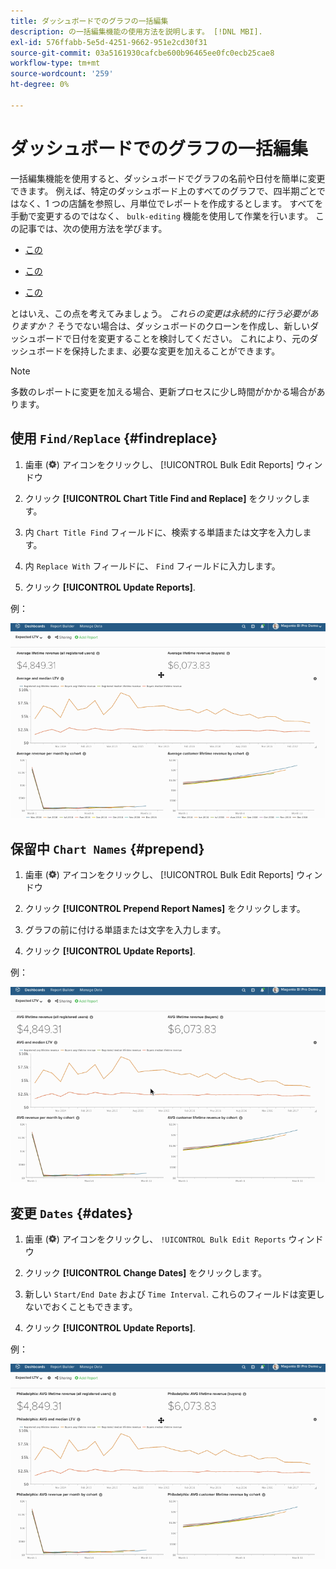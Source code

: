 ```yaml
---
title: ダッシュボードでのグラフの一括編集
description: の一括編集機能の使用方法を説明します。 [!DNL MBI].
exl-id: 576ffabb-5e5d-4251-9662-951e2cd30f31
source-git-commit: 03a5161930cafcbe600b96465ee0fc0ecb25cae8
workflow-type: tm+mt
source-wordcount: '259'
ht-degree: 0%

---
```


# ダッシュボードでのグラフの一括編集

一括編集機能を使用すると、ダッシュボードでグラフの名前や日付を簡単に変更できます。 例えば、特定のダッシュボード上のすべてのグラフで、四半期ごとではなく、1 つの店舗を参照し、月単位でレポートを作成するとします。 すべてを手動で変更するのではなく、 `bulk-editing` 機能を使用して作業を行います。 この記事では、次の使用方法を学びます。

* [この ](#findreplace)

* [この ](#prepend)

* [この ](#dates)

とはいえ、この点を考えてみましょう。 *これらの変更は永続的に行う必要がありますか？* そうでない場合は、ダッシュボードのクローンを作成し、新しいダッシュボードで日付を変更することを検討してください。 これにより、元のダッシュボードを保持したまま、必要な変更を加えることができます。

>[!NOTE]
>
>多数のレポートに変更を加える場合、更新プロセスに少し時間がかかる場合があります。

## 使用 `Find/Replace` {#findreplace}

1. 歯車 (![](../../assets/gear-icon.png)) アイコンをクリックし、 [!UICONTROL Bulk Edit Reports] ウィンドウ

1. クリック **[!UICONTROL Chart Title Find and Replace]** をクリックします。

1. 内 `Chart Title Find` フィールドに、検索する単語または文字を入力します。

1. 内 `Replace With` フィールドに、 `Find` フィールドに入力します。

1. クリック **[!UICONTROL Update Reports]**.

例：

![一括編集](../../assets/bulk_edit.gif)

## 保留中 `Chart Names` {#prepend}

1. 歯車 (![](../../assets/gear-icon.png)) アイコンをクリックし、 [!UICONTROL Bulk Edit Reports] ウィンドウ

1. クリック **[!UICONTROL Prepend Report Names]** をクリックします。

1. グラフの前に付ける単語または文字を入力します。

1. クリック **[!UICONTROL Update Reports]**.

例：

![前付け](../../assets/prepend.gif)

## 変更 `Dates` {#dates}

1. 歯車 (![](../../assets/gear-icon.png)) アイコンをクリックし、 `!UICONTROL Bulk Edit Reports` ウィンドウ

1. クリック **[!UICONTROL Change Dates]** をクリックします。

1. 新しい `Start/End Date` および `Time Interval`. これらのフィールドは変更しないでおくこともできます。

1. クリック **[!UICONTROL Update Reports]**.

例：

![変更日](../../assets/dates.gif)
